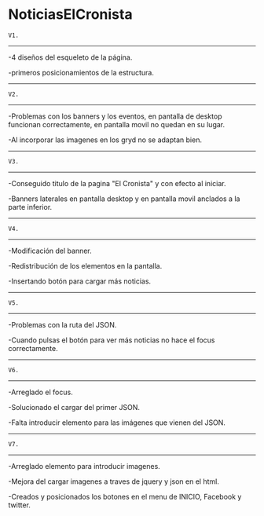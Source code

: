 # NoticiasElCronista #

    V1.
--------------------------------------------------------------------------------------------------------------------------------
-4 diseños del esqueleto de la página.

-primeros posicionamientos de la estructura.

--------------------------------------------------------------------------------------------------------------------------------
    V2.
--------------------------------------------------------------------------------------------------------------------------------
-Problemas con los banners y los eventos, en pantalla de desktop funcionan correctamente, en pantalla movil no quedan en su lugar.

-Al incorporar las imagenes en los gryd no se adaptan bien.

--------------------------------------------------------------------------------------------------------------------------------
    V3.
--------------------------------------------------------------------------------------------------------------------------------
-Conseguido titulo de la pagina "El Cronista" y con efecto al iniciar.

-Banners laterales en pantalla desktop y en pantalla movil anclados a la parte inferior.

--------------------------------------------------------------------------------------------------------------------------------
    V4.
--------------------------------------------------------------------------------------------------------------------------------
-Modificación del banner.

-Redistribución de los elementos en la pantalla.

-Insertando botón para cargar más noticias.

--------------------------------------------------------------------------------------------------------------------------------
    V5.
--------------------------------------------------------------------------------------------------------------------------------

-Problemas con la ruta del JSON.

-Cuando pulsas el botón para ver más noticias no hace el focus correctamente.

--------------------------------------------------------------------------------------------------------------------------------
    V6.
--------------------------------------------------------------------------------------------------------------------------------

-Arreglado el focus.

-Solucionado el cargar del primer JSON.

-Falta introducir elemento para las imágenes que vienen del JSON.

--------------------------------------------------------------------------------------------------------------------------------
    V7.
--------------------------------------------------------------------------------------------------------------------------------

-Arreglado elemento para introducir imagenes.

-Mejora del cargar imagenes a traves de jquery y json en el html.

-Creados y posicionados los botones en el menu de INICIO, Facebook y twitter.
